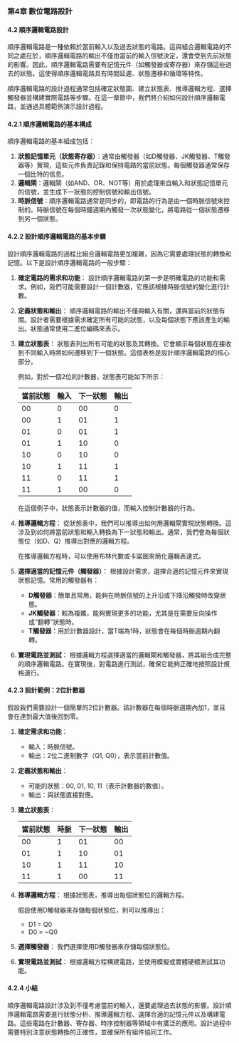 ### 第4章 數位電路設計

#### 4.2 順序邏輯電路設計

順序邏輯電路是一種依賴於當前輸入以及過去狀態的電路。這與組合邏輯電路的不同之處在於，順序邏輯電路的輸出不僅由當前的輸入信號決定，還會受到先前狀態的影響。因此，順序邏輯電路需要有記憶元件（如觸發器或寄存器）來存儲這些過去的狀態。這使得順序邏輯電路具有時間延遲、狀態遷移和循環等特性。

順序邏輯電路的設計過程通常包括確定狀態圖、建立狀態表、推導邏輯方程、選擇觸發器並構建實際電路等步驟。在這一章節中，我們將介紹如何設計順序邏輯電路，並通過具體範例演示設計過程。

#### 4.2.1 順序邏輯電路的基本構成

順序邏輯電路的基本組成包括：
1. **狀態記憶單元（狀態寄存器）**：通常由觸發器（如D觸發器、JK觸發器、T觸發器等）實現，這些元件負責記錄和保持電路的當前狀態。每個觸發器通常保存一個比特的信息。
2. **邏輯閘**：邏輯閘（如AND、OR、NOT等）用於處理來自輸入和狀態記憶單元的信號，並生成下一狀態的控制信號和輸出信號。
3. **時脈信號**：順序邏輯電路通常是同步的，即電路的行為是由一個時脈信號來控制的。時脈信號在每個時鐘週期內觸發一次狀態變化，將電路從一個狀態遷移到另一個狀態。

#### 4.2.2 設計順序邏輯電路的基本步驟

設計順序邏輯電路的過程比組合邏輯電路更加複雜，因為它需要處理狀態的轉換和記憶。以下是設計順序邏輯電路的一般步驟：

1. **確定電路的需求和功能**：
   設計順序邏輯電路的第一步是明確電路的功能和需求。例如，我們可能需要設計一個計數器，它應該根據時脈信號的變化進行計數。

2. **定義狀態和輸出**：
   順序邏輯電路的輸出不僅與輸入有關，還與當前的狀態有關。設計者需要根據需求確定所有可能的狀態，以及每個狀態下應該產生的輸出。狀態通常使用二進位編碼來表示。

3. **建立狀態表**：
   狀態表列出所有可能的狀態及其轉換。它會顯示每個狀態在接收到不同輸入時將如何遷移到下一個狀態。這個表格是設計順序邏輯電路的核心部分。

   例如，對於一個2位的計數器，狀態表可能如下所示：

   | 當前狀態 | 輸入 | 下一狀態 | 輸出 |
   |----------|------|----------|------|
   | 00       | 0    | 00       | 0    |
   | 00       | 1    | 01       | 1    |
   | 01       | 0    | 01       | 1    |
   | 01       | 1    | 10       | 0    |
   | 10       | 0    | 10       | 0    |
   | 10       | 1    | 11       | 1    |
   | 11       | 0    | 11       | 1    |
   | 11       | 1    | 00       | 0    |

   在這個例子中，狀態表示計數器的值，而輸入控制計數器的行為。

4. **推導邏輯方程**：
   從狀態表中，我們可以推導出如何用邏輯閘實現狀態轉換。這涉及到如何將當前狀態和輸入轉換為下一狀態和輸出。通常，我們會為每個狀態位（如D、Q）推導出對應的邏輯方程。

   在推導邏輯方程時，可以使用布林代數或卡諾圖來簡化邏輯表達式。

5. **選擇適當的記憶元件（觸發器）**：
   根據設計需求，選擇合適的記憶元件來實現狀態記憶。常用的觸發器有：
   - **D觸發器**：簡單且常用，能夠在時脈信號的上升沿或下降沿觸發時改變狀態。
   - **JK觸發器**：較為複雜，能夠實現更多的功能，尤其是在需要反向操作或“翻轉”狀態時。
   - **T觸發器**：用於計數器設計，當T端為1時，狀態會在每個時脈週期內翻轉。

6. **實現電路並測試**：
   根據邏輯方程選擇適當的邏輯閘和觸發器，將其組合成完整的順序邏輯電路。在實現後，對電路進行測試，確保它能夠正確地按照設計規格運行。

#### 4.2.3 設計範例：2位計數器

假設我們需要設計一個簡單的2位計數器。該計數器在每個時脈週期內加1，並且會在達到最大值後回到零。

1. **確定需求和功能**：
   - 輸入：時脈信號。
   - 輸出：2位二進制數字（Q1, Q0），表示當前計數值。

2. **定義狀態和輸出**：
   - 可能的狀態：00, 01, 10, 11（表示計數器的數值）。
   - 輸出：與狀態直接對應。

3. **建立狀態表**：

   | 當前狀態 | 時脈 | 下一狀態 | 輸出 |
   |----------|------|----------|------|
   | 00       | 1    | 01       | 00   |
   | 01       | 1    | 10       | 01   |
   | 10       | 1    | 11       | 10   |
   | 11       | 1    | 00       | 11   |

4. **推導邏輯方程**：
   根據狀態表，推導出每個狀態位的邏輯方程。

   假設使用D觸發器來存儲每個狀態位，則可以推導出：
   - D1 = Q0
   - D0 = ~Q0

5. **選擇觸發器**：
   我們選擇使用D觸發器來存儲每個狀態位。

6. **實現電路並測試**：
   根據邏輯方程構建電路，並使用模擬或實體硬體測試其功能。

#### 4.2.4 小結

順序邏輯電路設計涉及到不僅考慮當前的輸入，還要處理過去狀態的影響。設計順序邏輯電路需要進行狀態分析、推導邏輯方程、選擇合適的記憶元件以及構建電路。這些電路在計數器、寄存器、時序控制器等領域中有廣泛的應用。設計過程中需要特別注意狀態轉換的正確性，並確保所有組件協同工作。